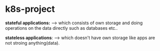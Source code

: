 # k8s-project

**stateful applications:** --> which consists of own storage and doing operations on the data directly such as databases etc..


**stateless applications**: --> which doesn't have own storage like apps are not stroing anything(data).
